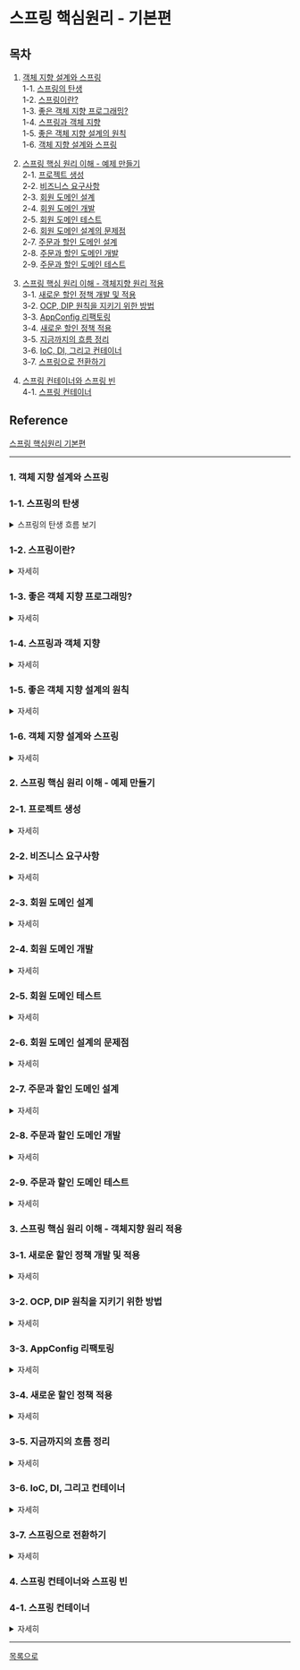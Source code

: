 # 스프링 핵심원리 - 기본편

## 목차  
1. [객체 지향 설계와 스프링](#1-객체-지향-설계와-스프링)  
1-1. [스프링의 탄생](#1-1-스프링의-탄생)  
1-2. [스프링이란?](#1-2-스프링이란)  
1-3. [좋은 객체 지향 프로그래밍?](#1-3-좋은-객체-지향-프로그래밍)  
1-4. [스프링과 객체 지향](#1-4-스프링과-객체-지향)  
1-5. [좋은 객체 지향 설계의 원칙](#1-5-좋은-객체-지향-설계의-원칙)  
1-6. [객체 지향 설계와 스프링](#1-6-객체-지향-설계와-스프링)  

2. [스프링 핵심 원리 이해 - 예제 만들기](#2-스프링-핵심-원리-이해---예제-만들기)    
2-1. [프로젝트 생성](#2-1-프로젝트-생성)   
2-2. [비즈니스 요구사항](#2-2-비즈니스-요구사항)  
2-3. [회원 도메인 설계](#2-3-회원-도메인-설계)  
2-4. [회원 도메인 개발](#2-4-회원-도메인-개발)  
2-5. [회원 도메인 테스트](#2-5-회원-도메인-테스트)  
2-6. [회원 도메인 설계의 문제점](#2-6-회원-도메인-설계의-문제점)  
2-7. [주문과 할인 도메인 설계](#2-7-주문과-할인-도메인-설계)  
2-8. [주문과 할인 도메인 개발](#2-8-주문과-할인-도메인-개발)  
2-9. [주문과 할인 도메인 테스트](#2-9-주문과-할인-도메인-테스트)   

3. [스프링 핵심 원리 이해 - 객체지향 원리 적용](#3-스프링-핵심-원리-이해---객체지향-원리-적용)  
3-1. [새로운 할인 정책 개발 및 적용](#3-1-새로운-할인-정책-개발-및-적용)  
3-2. [OCP, DIP 원칙을 지키기 위한 방법](#3-2-ocp-dip-원칙을-지키기-위한-방법)  
3-3. [AppConfig 리팩토링](#3-3-appconfig-리팩토링)  
3-4. [새로운 할인 정책 적용](#3-4-새로운-할인-정책-적용)  
3-5. [지금까지의 흐름 정리](#3-5-지금까지의-흐름-정리)  
3-6. [IoC, DI, 그리고 컨테이너](#3-6-ioc-di-그리고-컨테이너)  
3-7. [스프링으로 전환하기](#3-7-스프링으로-전환하기)  

4. [스프링 컨테이너와 스프링 빈](#4-스프링-컨테이너와-스프링-빈)  
4-1. [스프링 컨테이너](#4-1-스프링-컨테이너)  

## Reference  
[스프링 핵심원리 기본편](https://www.inflearn.com/course/%EC%8A%A4%ED%94%84%EB%A7%81-%ED%95%B5%EC%8B%AC-%EC%9B%90%EB%A6%AC-%EA%B8%B0%EB%B3%B8%ED%8E%B8)  

***

### 1. 객체 지향 설계와 스프링  
### 1-1. 스프링의 탄생 
<details>
  <summary>스프링의 탄생 흐름 보기</summary>

- 예전 자바 진영의 기술 : `EJB(Enterprise Java Beans)`
  - 포함된 기술은 많았지만 어렵고, 복잡하고 느리다는 한계가 존재 
  
- EBJ에서 벗어나보려는 시도 발생
  - 순수한 자바로 복귀하자는 POJO 운동
  - `스프링 개발`  

- 스프링이 개발 됨으로써 EJB 컨테이너가 대체 됨  
  - 개발자  
    - 로드 존슨(EJB 문제점 지적과 EBJ 없이 개발하는 방법을 스프링에 녹임)  
    - 유겐 휠러(핵심 코드 대부분 개발)    
  - 전통적인 J2EE(EJB)라는 겨울을 넘어 새로운 시작이라는 의미로 스프링이라는 이름으로 탄생  
  - 또한, 하이버네이트가 EJB Entity 빈 기술 대체, 이후 자바 표준 JPA도 개발  
  

</details>  

### 1-2. 스프링이란?  
<details>
  <summary>자세히</summary>

- `여러 기술들의 모음`  
  
  ```
  [필수]
  스프링 프레임 워크, 스프링 부트
  
  [선택]
  스프링 데이터, 스프링 세션, 스프링 시큐리티, 스프링 Rest Docs, 스프링 배치, 스프링 클라우드, ...
  ```
  
#### 스프링 프레임워크[핵심 기술이 중요]

  ```
  - 핵심 기술 : 스프링 DI 컨테이너, AOP, 이벤트, 기타
  
  - 웹 기술 : 스프링 MVC, 스프링 WebFlux
  
  - 데이터 접근 기술 : 트랜잭션, JDBC, ORM 지원, XML 지원
  
  - 기술 통합 : 캐시, 이메일, 원격접근, 스케줄링
  
  - 테스트 : 스프링 기반 테스트 지원
  
  - 언어 : 코틀린, 그루비
  
  - 최근 스프링 부트를 통해 스프링 프레임워크의 기술들을 편리하게 사용
  ```

#### 스프링 부트
  ```
  - 스프링을 편리하게 사용할 수 있도록 지원, 최근에는 기본으로 사용
  
  - 단독으로 실행 할 수 있는 스프링 애플리케이션을 쉽게 생성
  
  - Tomcat 같은 웹 서버를 내장해서 별도의 웹서버를 설치하지 않아도 됨
  
  - 손쉬운 빌드 구성을 위한 starter 종속성 제공
    * 즉, starter 를 사용하면 starter에 포함된 여러 라이브러리를 가져다 쓸 수 있음 
  
  - 스프링과 3rd party(외부) 라이브러리 자동 구성
    * 스프링과 호환이 되는 라이브러리 버전을 지정하여 자동 구성
  
  - 메트릭, 상태 확인, 외부 구성 같은 프로덕션 준비 기능 제공
    * 운영환경에서 모니터링 같은 기능을 제공
  
  - 관례에 의한 간결한 설정
    * 왠만한 기능은 default로 되어있고, 필요시 커스텀하면 됨

  - "중간에서 편리하게 사용할 수 있도록 도와주는 것" (스프링 부트는 스프링 프레임워크와 별도로 사용하는 것은 아님!)
  ```

#### `스프링을 왜 만들었을까?`

  - `핵심 컨셉` : 단순하지만 매우 중요함
  
  - 어떤 컨셉을 가지고 만들었기에 스프링에 열광하는가
  
  - `스프링의 핵심 개념, 컨셉?`  
    - 스프링 : '자바 언어 기반'의 프레임 워크
    
    - 자바 언어의 큰 특징 : `객체 지향 언어`
    
    - 스프링은 `객체 지향언어가 가진 강력한 특징을 살려내는 프레임워크`
    
    - 즉, `좋은 객체 지향 애플리케이션을 개발할 수 있게 도와주는 프레임워크`  

</details> 

### 1-3. 좋은 객체 지향 프로그래밍?
<details>
  <summary>자세히</summary>  

#### 객체 지향 프로그래밍

  - 컴퓨터 프로그램을 명령어의 목록으로 보는 시각에서 벗어나 여러개의 독립된 단위로 파악하는 것  
    즉, `객체들의 모임으로 파악`하고자 하는 것  
  
  - 각각의 객체는 메시지를 주고 받는 `협력`을 통해 데이터를 처리한다. 
  
  - 프로그램을 `유연하고 변경이 용이`하게 만들어 대규모 소프트웨어 개발에 많이 사용됨  
    
  - 핵심 키워드 
    - `객체들의 모임`
    - `협력`  
      
    > 객체간 요청과 응답을 통해 데이터 처리 가능  
    
    - `다형성`  
      
      > 유연하고 변경이 용이함  

#### 객체 지향의 특징  

  - `추상화`, `캡슐화`, `상속`, `다형성`  

#### 객체 지향의 개념 중 다형성이 중요한 이유  

  - 다형성의 실세계 비유
    - 실세계와 객체 지향을 1:1로 매칭 할 수는 없지만 이해하기는 좋음
    
    - `역할(인터페이스)`과 `구현(인터페이스를 구현한 객체)`으로 세상을 구분
    
    - 예시  
      > 운전자 - 자동차  
      > 운전자는 자동차 모델(자동차 구현)이 바뀌어도 운전이 가능함  
      > 왜? 자동차의 역할을 충실히 수행하기 때문에  
      
      > 역할과 구현을 분리한 이유?  
      > 운전자(클라이언트)를 위해  
    
      > 클라이언트는 자동차 내부 구조를 몰라도 자동차 운전이 가능함  
      > 즉, 클라이언트에 영향을 주지 않고 새로운 기능을 제공할 수 있다.   
      > 이것이 가능한 이유는 역할과 구현이 분리되어 있기 때문이다. 
    
      > 공연무대(로미오와 줄리엣)  
      > 로미오 역할 - 배우(대체 가능)  
      > 줄리엣 역할 - 배우(대체 가능)  

#### 역할과 구현을 분리  

  - `역할`과 `구현`으로 구분하면 세상이 `단순`해지고, `유연`해지며 `변경`도 편리해짐
    
  - 장점
    - 클라이언트는 대상의 역할(인터페이스)만 알면 된다.
      
    - 클라이언트는 구현 대상의 내부구조를 몰라도 된다.
      
    - 클라이언트는 구현 대상의 내부 구조가 변경되어도 영향을 받지 않는다.
      
    - 클라이언트는 구현 대상 자체를 변경해도 영향을 받지 않는다.
  
  - 자바에서의 역할과 구현 분리    
    - 자바 언어의 다형성을 활용
      > 역할 = 인터페이스  
    
      > 구현 = 인터페이스를 구현한 클래스, 구현 객체
      
    - 객체 설계시 `역할과 구현을 명확히 분리`
      
    - 객체 설계시 역할(인터페이스)을 먼저 부여하고, 그 역할을 수행하는 구현 객체 만들기
    
#### 객체의 협력 관계부터 생각하기    
  ![image](https://user-images.githubusercontent.com/65080004/167812955-9f6e2430-4bbb-4b97-b4b0-b396219f5f12.png)  

  - 혼자 있는 객체는 없다.
    
  - 클라이언트 : 요청  
    서버 : 응답(요청에 반응한 행위)
    
  - 수 많은 객체 클라이언트와 객체 서버는 서로 협력 관계를 가진다.

  - 서버가 클라이언트가 되어 요청할 수도 있다.  

#### 자바 언어의 다형성  
 ![image](https://user-images.githubusercontent.com/65080004/167814088-b242ca44-4e29-4a4d-87fd-61335fc4c029.png)  

 - 오버라이딩 
   - 다형성으로 인터페이스를 구현한 객체를 실행 시점에 유연하게 변경할 수 있음  
   - 클래스 상속관계에서도 다형성, 오버라이딩 적용 가능  
     ![image](https://user-images.githubusercontent.com/65080004/167814390-5ee9f237-9ba6-42ea-ba77-4d250b8b80d2.png)  
     - 위 그림의 코드  
       ```java
       public class MemberService {
         private final MemberRepository memberRepository; 
         
         public MemberService(MemberRepository memberRepository) {
           this.memberRepository = memberRepository;
         }
         
         ...
       }
    
       // MemberService(new MemoryMemberRopository());
       MemberService(new JdbcMemberRopository());
       ```
       - 클라이언트는 MemberRepository에 의존한다면  
         [의존한다는 것은 내(MemberService)가 쟤(MemberRepository)를 알고 있다는 뜻]  
         MemoryMemberRepository와 JdbcMemberRepository를 모두 받아들일 수 있다.

#### 다형성의 본질
  - 인터페이스를 구현한 객체 인스턴스를 `실행 시점`에 `유연`하게 `변경` 가능
    
  - 다형성의 본질을 이해하려면 `협력`이라는 객체 사이의 관계에서 시작해야함
    
  - `클라이언트를 변경하지 않고, 서버의 구현 기능을 유연하게 변경 가능`
    
#### 정리  

  - 실세계의 역할과 구현이라는 편리한 컨셉을 `다형성`을 통해 객체 세상으로 가져올수 있음
    
  - 유연하고, 변경이 용이
    
  - 확장 가능한 설계가 됨
    
  - 클라이언트에 영향을 주지 않는 변경 가능
    
  - `인터페이스(역할)를 안정적으로 잘 설계하는 것이 중요`  
    
#### 한계  

  - 역할 자체가 변하면, 클라이언트, 서버 모두 큰 변경 발생
    
  - 자동차를 비행기로 변경해야한다면?
    
  - 대본 자체가 변경된다면?
    
  - 즉, `인터페이스를 안정적으로 잘 설계하는 것이 중요`

</details>  
     
### 1-4. 스프링과 객체 지향  
<details>  
  <summary>자세히</summary>

- `다형성`이 가장 중요
  
- 스프링은 `다형성을 극대화해서 이용할 수 있게 도와준다.`
  
- 제어의 역전(IOC), 의존관계주입(DI)은 다형성을 활용해서 역할과 구현을 편리하게 다룰 수 있도록 지원
  
- 스프링을 사용하면 레고 블럭 조립하듯 구현을 편리하게 변경 할 수 있다. 
  

</details>  

### 1-5. 좋은 객체 지향 설계의 원칙  
<details>
  <summary>자세히</summary>  

#### SOLID란?

  - 로버트 마틴(클린코드 저)이 좋은 객체 지향 설계의 5가지 원칙의 앞 글자를 따서 만든 용어  
    `SRP`, `OCP`, `LSP`, `ISP`, `DIP`  
  
  - SOLID 원칙이 필요한 이유?  
    `시스템에 새로운 기능이 확장되거나 변경사항이 있는 경우 기존 기능들이 영향을 적게 받는 것`이 좋은 설계이기 때문  

#### `SRP 단일 책임 원칙` - Single Responsibility Principle   

  - 소프트웨어를 설계 시 객체(클래스)는 `하나의 책임`만 가져야 한다
  
  - 하나의 책임?
     - 모호함.. 크거나 작을 수 있고, 문맥과 상황에 따라 달라질 수 있음  
     
     - 책임 like 기능 (이런 의미 정도로 해석하면 됨)
     
     - `중요한 기준은 변경`  
       변경시 파급효과가 적을 경우 하나의 책임을 가지고 있다고 볼 수 있음
     
     - 하나의 책임을 가진 프로그램은 '객체 간의 응집도는 높고 결합도가 낮은 프로그램'이라는 뜻으로 해석 가능  
  
  - 예시
    ```java
    class Calculator {
      public void add(int a, int b){...}   // 더하기
      public void sub(int a, int b){...}   // 빼기
      public void mul(int a, int b){...}   // 곱하기
      public void div(int a, int b){...}   // 나누기
    }
    
    // 위의 Calculator 클래스는 사칙연산에 대한 기능만 가지고 있음
    // 이는 하나의 책임을 갖는다고 할 수 있음
    ```

#### `OCP 개방-폐쇄 원칙` - Open-Closed Principle

  - 소프트웨어가 기존의 코드를 변경하지 않고(Closed) 기능을 수정하거나 추가(Open)할 수 있다.  
    즉, `확장에는 열려있지만 변경에는 닫혀있어야 함`   
  
  - `설계시 변경되는 것이 무엇인지에 초점`을 맞춰야함  
    자주 변경되는 내용은 수정하기 쉽게 설계, 변경되지 않아야 하는 내용은 수정되는 내용에 영향을 받지않게 해야함  
    
  - 어떻게 `변경하지 않고 기능을 확장`하는가? (= 어떻게 다형성을 사용하는가?)    
    인터페이스를 구현한 새로운 클래스를 생성하여 기능 구현  
  
  - 예시
    ```java
    // Car 인터페이스(역할)
    public interface Car {
      public boolean isHybrid();
    }

    // Bus 구현 클래스
    public class Bus implements Car {
      @Override
      public boolean isHybrid() {
        return false;
      }
    }

    // Taxi 구현 클래스
    public class Taxi implements Car {
      @Override
      public boolean isHybrid() {
        return true;
      }
    }
    
    // Bus, Taxi가 하이브리드 차량인지 확인 하고 싶은 경우 
    // 기존 코드(Car interface)를 변경하지 않고 추가(구현 클래스를 추가)하여 확인 가능 
    Car bus = new Bus();
    Car taxi = new Taxi();
    
    bus.isHybrid(); // 결과 : false
    taxi.isHybrid(); // 결과 : true
    ```
  
  - 문제점 
    ```java
    public class MemberService {
      //private MemberRepository memberRepository = new MemoryMemberRepository();
       private MemberRepository memberRepository = new JdbcMemberRepository();
    }
    ```
    - 위와 같은 코드의 경우 MemberRepository 인터페이스를 상속 받아 구현한 새로운 클래스를 만들어 적용
      그러나, 새로운 객체를 변경하기 위해 MemberService의 코드를 변경해야하는 상황이 발생  
      분명 다형성을 활용하여 기능을 확장했지만 부득이하게 변경이 발생 됨
      이러한 상황을 해결하기 위해서 스프링이 DI 기술을 통해 해결해 줄 수 있음  

#### `LSP 리스코프 치환 원칙` - Liskov Substitution Principle

  - 객체는 프로그램의 정확성을 깨지 않으면서 `하위 타입의 인스턴스로 바꿀 수 있어야 한다.`  
    => 클래스를 상속하는 자식 클래스들은 부모 클래스의 규약을 지켜야 한다.

  - 부모 클래스의 인스턴스 대신 자식 클래스의 인스턴스를 사용해도 문제가 없어야함을 의미  
    부모 클래스를 구현한 자식 클래스를 믿고 사용하기 위함
  
  - 상속 관계에서는 일반화 관계(is - a)가 성립해야함 (단어 교체를 통해 확인 가능)
    ```
    도형 클래스, 사각형 클래스(도형 클래스를 상속 받음)
    
    도형 클래스 {
      도형은 둘레를 가지고 있다.
      도형은 넓이를 기지고 있다.
      도형은 각을 가지고 있다.
    }
    
    사각형 클래스 extends 도형 클래스 {
      사각형은 둘레를 가지고 있다.
      사각형은 넓이를 기지고 있다.
      사각형은 각을 가지고 있다.
    }
    // 위 클래스는 일반화 관계가 성립하기에 LSP 만족한 설계라고 볼 수 있음
    
    원 클래스 extends 도형 클래스 {
      원은 둘레를 가지고 있다.
      원은 넓이를 기지고 있다.
      원은 각을 가지고 있다.
    }
    // 위 클래스에서 원은 각을 가지고 있다는 성립할 수 없으므로 LSP 만족할 수 있도록 수정이 필요함
    ```
  - 예시
    ```java
    
    // 부모 클래스
    public class Car {
      public void accel(int speed) {
        speed += 10;
      }
    }
    
    // 자식 클래스
    public class Santafe extends Car{
      @Override
      public void accel(int speed) {
        speed -= 20;
      }
    }
    
    // 위의 자식 클래스(Santafe)의 경우 컴파일시 문제가 생기지는 않으나,
    // 부모 클래스(Car)가 규정하고 있는 accel의 기능을 무시하는 경우이므로 
    // 이때 LSP에 위배되었다고 정의
    ```

#### `ISP 인터페이스 분리 원칙` - Interface Segregation Principle

  - 특정 클라이언트를 위한 `인터페이스 여러 개`가 범용 인터페이스 하나보다 낫다.
  
  - 자신(구현 클래스)이 사용하지 않는 기능에는 영향을 받지 말아야한다.
  
  - 예시
    ```java
    interface People {
      public void cook();     //요리하기
      public void cleaning(); //청소하기

      public void work();     //작업하기
      public void submit();   //제출하기
    }
    
    // 일반적인 인터페이스(People | 위 코드)를 구체적인 여러 인터페이스(HouseKeeper, Worker | 아래 코드)로 나눠 설계해야함
    
    //가사도우미 인터페이스
    interface Housekeeper {
      public void cook();
      public void cleaning();
    }

    //직장인 인터페이스
    interface Worker {
      public void work();
      public void submit();
    }
    ```

#### `DIP 의존 관계 역전 원칙` - Dependency inversion Principle

  - 구체적인 것이 아니라 `추상적인 것에 의존해야한다.`  
    즉, 구현체보다는 인터페이스나 추상 클래스에 의존하는 것이 좋음
  
  - 구현이 아닌 `역할(Role)에 의존하게 해야함`
  
  - 의존 관계를 맺을 때 변화하기 쉬운 것(구체화 된 클래스) 보단 변화하기 어려운 것(추상클래스나 인터페이스)에 의존해야함
    위와 같이 설계시 기존 기능의 변경이나 새로운 요구사항을 통한 기능 확장이 되었을 때 유연한 변경이 가능  


#### 정리 

  - 객체 지향의 핵심은 `다형성`
  - 하지만 다형성만으로는 쉽게 부품을 바꾸듯 개발할 수 없음  
    - 왜?  
      구현 객체를 변경할 때 클라이언트 코드도 함께 변경되기 때문에  
  - 다형성 만으로는 OCP, DIP를 지킬 수 없다.  

#### Reference  
  - [zayson SOLID 원칙](https://velog.io/@zayson/Spring-%ED%95%B5%EC%8B%AC-%EC%9B%90%EB%A6%AC-%EA%B8%B0%EB%B3%B8%ED%8E%B8-3-SOLID-%EC%9B%90%EC%B9%99)  
  - [Programming Note SOLID 원칙](https://dev-momo.tistory.com/entry/SOLID-%EC%9B%90%EC%B9%99)  
  - [keep going SOLID 원칙](https://velog.io/@hanblueblue/Java-SOLID-SRP-OCP-LSP-ISP-DIP)  
  - [dodeon 좋은 객체 지향 설계의 원칙](https://dodeon.gitbook.io/study/kimyounghan-spring-core-principle/01-oop-spring/oop-principle)  

</details>  

### 1-6. 객체 지향 설계와 스프링  
<details> 
  <summary>자세히</summary>  

#### 스프링과 객체 지향  
  - 스프링은 DI와 DI 컨테이너를 통해 다형성, OCP, DIP를 가능하도록 지원  
    - DI(Dependency Injection): 의존관계, 의존성 주입  
      각 클래스간의 의존관계를 빈(Bean)설정 정보를 바탕으로 컨테이너가 자동으로 연결해주는 것  
      
    - DI 컨테이너 [= 빈 팩토리(BeanFactory)]  
      [DI 컨테이너 추가 정보](https://dog-developers.tistory.com/12)  
    
    - 클라이언트 코드의 변경 없이 기능 확장이 가능해짐  

#### 내용 정리 
 - 모든 설계에 `역할`과 `구현`을 분리  

 - 애플리케이션 설계시 공연을 설계하듯 배역(역할)만 만들어두고,  
   배우(구현)는 언제든 `유연하게 변경`할 수 있도록 만드는 것이 좋은 객체 지향 설계  

 - 이상적으로는 모든 설계에 인터페이스를 부여하는게 좋음  
   - 하지만, 추상화하는 비용이 발생  
   - 따라서 기능 확장의 가능성이 없다면 구체 클래스를 직접 사용하거나  
   - 향후 필요시 리팩토링을 통해 인터페이스를 도입하는 것도 방법이 될 수 있다.  

#### Reference  
  - [개키우는 개발자 IoC 컨테이너와 DI](https://dog-developers.tistory.com/12)  
  - [lychee 객체 지향 설계와 스프링](https://velog.io/@lychee/%EC%8A%A4%ED%94%84%EB%A7%81-%ED%95%B5%EC%8B%AC-%EC%9B%90%EB%A6%AC-01.-%EA%B0%9D%EC%B2%B4-%EC%A7%80%ED%96%A5-%EC%84%A4%EA%B3%84%EC%99%80-%EC%8A%A4%ED%94%84%EB%A7%81#srp-%EB%8B%A8%EC%9D%BC-%EC%B1%85%EC%9E%84-%EC%9B%90%EC%B9%99-single-reponsibility-principle)  
    
## Reference
  - [인프런 스프링 입문 - 김영한](https://www.inflearn.com/course/%EC%8A%A4%ED%94%84%EB%A7%81-%EC%9E%85%EB%AC%B8-%EC%8A%A4%ED%94%84%EB%A7%81%EB%B6%80%ED%8A%B8#curriculum) 
  - [김영한 유튜브 좋은 객체 지향 프로그래밍이란](https://www.youtube.com/watch?v=lsPN-N2ze40) 
  - [JAVA 객체 지향 디자인 패턴 (정인상/채홍석 지음, 한빛미디어, 2014)]  

</details> 

### 2. 스프링 핵심 원리 이해 - 예제 만들기  
### 2-1. 프로젝트 생성  
<details>
  <summary>자세히</summary>  

#### 스프링 부트 프로젝트 생성    
  1. [스프링 부트 스타터 사이트](https://start.spring.io/) 에서 생성 
  
  2. 프로젝트 설정  

    - Project : Gradle Project 선택   
    - Language : Java   
    - Spring Boot : 2.3.x 버전 선택   
      없을 경우 제일 낮은 버전을 선택(생성 후 변경 가능)  
    - Project Metadata  
      - Group : hello 작성
      - Artifact : core 작성
      - Packaging : Jar 선택  
      - Java : 11
      - Dependencies : 선택하지 않음
      - GENERATE를 눌러 zip 파일 생성  

  3. 원하는 폴더에 생성한 zip 파일 압축 해제  
  
  4. IntelliJ open을 통해 폴더 경로까지 이동  
  
  5. build.gradle을 open  
     초기 실행시 파일 설정으로인해 로딩시간이 김  
  
  6. build.gradle 아래와 같은 코드로 수정 (수정부분만 올림) 
     ```gradle
     plugins {
      id 'org.springframework.boot' version '2.3.3.RELEASE'
      id 'io.spring.dependency-management' version '1.0.9.RELEASE'
      id 'java'
     }
     
     ```

    ...
     
     dependencies {
          implementation 'org.springframework.boot:spring-boot-starter'
          testImplementation('org.springframework.boot:spring-boot-starter-test') {
              exclude group: 'org.junit.vintage', module: 'junit-vintage-engine'
          }
     }
      
     ...
     ```

  7. Load Gradle change 버튼 클릭하여 Gradle 로딩  
     Problems에 오류가 있을 경우 Reload All Gradle Project를 통해 다시 한번 리로드  
     참고, Gradle 탭은 우측 상단에 위치  
  
  8. 설정 완료 

#### 실행속도 빠르게 설정하기  
  - 최근 IntelliJ 버전은 Gradle을 통해서 실행 하는 것이 기본 설정  
    실행속도가 느림  
  
  - 다음과 같이 변경하여 실행속도 향상  
    1. File 탭에서 Settings 클릭 (Mac의 Preferences와 같음)   
    
    2. gradle 검색 시 (Build, Execution, Deployment / Build Tools / Gradle)이 검색됨  
       (Mac : Preferences → Build, Execution, Deployment → Build Tools → Gradle)  
    
    3. Gradle projects의 설정을 아래와 같이 변경  
       - Build and run using  
         : Gradle → `IntelliJ IDEA`  
       - Run tests using  
         : Gradle → `IntelliJ IDEA`  
    
    4. 설정 저장  

</details>  

### 2-2. 비즈니스 요구사항  
<details>
  <summary>자세히</summary>  

#### 회원  
  - 회원 가입, 조회 가능  
  - 회원 등급 존재(일반, VIP)  
  - 회원 데이터는 자체 DB를 구축할 수 있고, 외부 시스템과 연동할 수 있음 (미확정)  

#### 주문과 할인 정책
  - 회원은 상품 주문 가능
  - 회원 등급에 따라 할인 정책을 적용할 수 있음
  - 할인 정책은 모든 VIP는 1000원을 할인해주는 고정 금액 할인을 적용해달라.  
      (추후 변경 될 수 있음)  
  - 할인 정책은 변경 가능성이 높음  
      회사의 기본 할인 정책을 아직 정하지 못했고, 오픈 직전까지 고민을 미루고 싶다.  
      최악의 경우 할인을 적용하지 않을 수도 있다. (미확정)  

#### 정리
  - 요구사항에서 회원 데이터, 할인 정책 부분은 현재 결정하기 어려운 부분  
  - 그렇다고 결정되기까지 무기한 기다릴 수는 없음  
  - 객체 지향 설계 방법을 통해 인터페이스를 생성하여  
      구현체를 언제든 갈아끼울 수 있도록 설계하면 개발이 가능

</details>   

### 2-3. 회원 도메인 설계  
<details>
  <summary>자세히</summary>  

#### 회원 도메인 요구사항
  - 회원 가입, 조회 가능  
  - 회원 등급 존재(일반, VIP)  
  - 회원 데이터는 자체 DB를 구축할 수 있고, 외부 시스템과 연동할 수 있음 (미확정)   

#### 회원 도메인 협력 관계  
  ![image](https://user-images.githubusercontent.com/65080004/168537018-75379a60-81ff-4c50-bf47-9db27b53626b.png)  
  - 회원 DB를 자체 구축 할 수도 있고, 외부 시스템과 연동할 수 있으므로, 데이터 접근 계층을 따로 만들어둠  
  - 회원 저장소 인터페이스(역할)를 두고, 구현은 메모리, DB, 외부 저장소로 분리  

#### 회원 클래스 다이어 그램  
  ![image](https://user-images.githubusercontent.com/65080004/168537413-356f97d1-0be3-4522-bf3b-2235698877e0.png)  
  - MemberService(회원 서비스 역할)는 인터페이스로 생성,  
      역할의 구현체인 MemberServiceImpl을 따로 생성  
      
  - MemberRepository(회원 저장소 역할)는 인터페이스로 생성,  
      역할의 구현체인 Memory와 DB를 따로 생성   

#### 회원 객체 다이어그램  
  ![image](https://user-images.githubusercontent.com/65080004/168537942-5234364f-6106-4112-9687-83b8c05dece6.png)  
  - 실제 서버에서의 인스턴스 간 참조 관계  
  - 회원 서비스 주소 값 :  MemberServiceImpl  
  - 회원 저장소 주소 값 : MemoryMemberRepository  

</details> 

### 2-4. 회원 도메인 개발  
<details>
  <summary>자세히</summary>  

#### 회원 엔티티  
  - 회원 등급  
     ```java
     package hello.core.member;

     public enum Grade {
       BASIC,
       VIP
     }
     ```

  - 회원 엔티티  
     ```java
     package hello.core.member;

     public class Member {

       private Long id;
       private String name;
       private Grade grade;

       ...
       // 생성자 및 Getter, Setter 추가
     }   
     ```
     - Entity : 실체, 객체라는 의미를 가지며, 실무에선 엔티티라고 부름  

#### 회원 서비스  
  - 회원 서비스 인터페이스  
    - 회원 가입, 조회 두가지 기능  
      1. void join(Member member)  
      2. Member findMember(Long memberId)  

    - 이상적으로는 모든 설계에 인터페이스를 부여하면 좋음  
       - 하지만 모든 설계에 인터페이스를 도입하면 추상화라는 비용이 발생  
       - 따라서 기능을 확장할 가능성이 없다면, 구체 클래스를 직접 사용하거나  
       - 향후 필요시 리팩토링을 통해 인터페이스를 도입하면 됨  
    - 현재 코드에선 `역할과 구현을 분리하는 것에 초점`을 맞추어  
     MemberService도 역할(Interface)과 구현(Impl)로 분리했다.  

  - 회원 서비스 구현체  
     ```java
     package hello.core.member;

     public class MemberServiceImpl implements  MemberService{

       private final MemberRepository memberRepository 
                              = new MemoryMemberRepository();
       회원 서비스 인터페이스 Override 메서드 작성
     }
     ```
     - 인터페이스의 구현객체가 한개일 경우  
      구현 클래스이름을 `인터페이스명Impl`이라고 짓는다.   

#### 회원 저장소
  - 회원 저장소 인터페이스  
    - 저장, 아이디 검색 메서드  
      1. void save(Member member);  
      2. Member findById(Long memberId);  
    
    - 데이터 베이스가 미정이지만, 개발을 진행해야함으로 단순하게 구현  
   
  - 회원 저장소 구현체  
     ```java
     package hello.core.member;

     import java.util.HashMap;
     import java.util.Map;

     public class MemoryMemberRepository implements  MemberRepository{

       private  static Map<Long, Member> store = new HashMap<>();

       // 회원 저장소 인터페이스 Override 메서드 작성
     }
     ```
     - HashMap은 동시성 이슈가 발생할 수 있어, 실무에서는 ConcurrentHashMap을 사용함  
     

</details>

### 2-5. 회원 도메인 테스트  
<details>
  <summary>자세히</summary>  

#### 회원 도메인 테스트  
  - 회원 가입 테스트  
    - org.assertj.core.api.Assertions 클래스  
      - Assertions.assertThat(객체1).isEqaulsTo(객체2)  
      - assertThat()으로 비교할 대상(객체1)을 설정하고  
       iisEqualTo()로 사용자가 생각하는 값(객체2)을 비교하여 맞는지 검사하는 테스트  

</details>

### 2-6. 회원 도메인 설계의 문제점     
<details>
  <summary>자세히</summary>  

#### 문제점  
  ```java
  public class MemberServiceImpl implements MemberService {

    private final MemberRepository memberRepository = new MemoryMemberRepository();
		...
  }
  ```
  - 위의 MemberServiceImpl 코드를 보면  
     - MemberRepository와 MemoryMemberRepository를 모두 의존  
     - 즉, 의존관계가 인터페이스(추상화) 뿐만 아니라 구현(구체화)까지 모두 의존  
     - 변경이 발생되었을때 문제가 되며, DIP를 위반  

</details>

### 2-7. 주문과 할인 도메인 설계     
<details>
  <summary>자세히</summary>  

#### 주문과 할인 정책 요구사항
  - 회원은 상품 주문 가능

  - 회원 등급에 따라 할인 정책을 적용할 수 있음

  - 할인 정책은 모든 VIP는 1000원을 할인해주는 고정 금액 할인을 적용해달라  
      (추후 변경 될 수 있음)  
      
  - 할인 정책은 변경 가능성이 높음  
      회사의 기본 할인 정책을 아직 정하지 못했고, 오픈 직전까지 고민을 미루고 싶다.  
      최악의 경우 할인을 적용하지 않을 수도 있다. (미확정)  

#### 주문 도메인 협력, 역할, 책임  
  ![image](https://user-images.githubusercontent.com/65080004/168757778-fc4c1806-23c5-4388-b246-7d74a5576a34.png)  
  1. 주문 생성 : 클라이언트는 주문 서비스에 주문 생성을 요청  
  2. 회원 조회 : 할인을 적용하기 위해 회원 등급이 필요  
	  → 주문 서비스는 회원 저장소에서 회원을 조회한다.  
  3. 할인 적용 : 주문 서비스는 회원 등급에 따른 할인 여부를 할인 정책에 위임  
  4. 주문 결과 반환 : 주문 서비스는 할인 결과를 포함한 주문 결과를 반환

#### 주문 도메인 전체 
  ![image](https://user-images.githubusercontent.com/65080004/168758947-0eb0193e-f479-489f-afaa-5696ea9db4db.png)  
  - 역할과 구현을 분리하여 자유롭게 구현 객체를 조립할 수 있도록 설계  
      → 저장소와 할인 정책 유연하게 변경 가능  

#### 주문 도메인 클래스 다이어그램  
  ![image](https://user-images.githubusercontent.com/65080004/168759340-95051c87-f2f6-4f1a-a5c6-4aed91c2f71f.png)  

#### 주문 도메인 객체 다이어그램  
  ![image](https://user-images.githubusercontent.com/65080004/168759719-f32ee338-ee76-4b43-8a61-61009e7b0ccf.png)  
  - 회원을 메모리에서 조회하고, 정액 할인 정책을 적용해도 주문 서비스를 변경하지 않아도 됨  
      역할들의 협력관계를 그대로 재사용 할 수 있음  

  ![image](https://user-images.githubusercontent.com/65080004/168760088-a604dfb4-94e2-409d-85ec-73292a9f92be.png)  
  - 회원을 실제 DB에서 조회하고, 정률 할인 정책을 지원해도 주문 서비스를 변경하지 않아도 됨  
      협력 관계를 그대로 재사용 할 수 있음  

  - 역할과 구현이 분리되어있기 때문에 회원 저장소, 할인 정책의 구현체가 변경되어도 MemberService의 변경이 없음  

</details>

### 2-8. 주문과 할인 도메인 개발     
<details>
  <summary>자세히</summary>  

#### 할인 정책  
  - 할인 정책 인터페이스  
    - 할인 금액 리턴 메서드 작성  
      - int discount(Member member, int price);
    
  - 정액 할인 정책 구현체  
    ```java
    package hello.core.discount;

    import hello.core.member.Grade;
    import hello.core.member.Member;

    public class FixDiscountPolicy implements DiscountPolicy {

      private int discountFixAmount = 1000;  // 1000원 할인

      // 할인 정책 인터페이스 메서드 Override
    }
    ```
    - 할인에 관련된 기능을 가지고 있음  
    - Grade가 VIP인 경우 1000원 할인 적용

#### 주문 엔티티  
  - 주문 엔티티
    ```java
    package hello.core.Order;

    public class Order {

      private Long memberId;
      private String iteamName;
      private int itemPrice;
      private int discountPrice;

      // 생성자, Getter, Setter, ToString 메서드 생성
    }
    ```

#### 주문 서비스  
  - 주문 서비스 인터페이스  
    - 주문 생성 메서드 작성  
      - Order createOrder(Long memberId, String itemName, int itemPrice)
  
  - 주문 서비스 구현체  
    ```java
    package hello.core.Order;

    public class OrderServiceImpl implements OrderService {

      private final MemberRepository memberRepository 
                                     = new MemoryMemberRepository();
      private final DiscountPolicy discountPolicy 
                                    = new FixDiscountPolicy();

      // 주문 서비스 인터페이스 메서드 Override
      
    }
    ```
    - MemoryMemberRepository와 FixDiscountPolicy를 구현체로 생성
    - 주문 생성 요청이 오면,  
      1. 회원 정보 조회  
      2. 할인 정책 적용
      3. 주문 객체 생성하여 반환  

#### 주문 서비스 구현체의 문제점  
  - DIP 원칙 위반 
    ```java
    public class OrderServiceImpl implements OrderService {

      private final MemberRepository memberRepository 
                                     = new MemoryMemberRepository();
      private final DiscountPolicy discountPolicy 
                                    = new FixDiscountPolicy();
      ...
    }
    ```
    - 구현체인 MemoryMemberRepository, FixDiscountPolicy에 의존하기 때문에 `DIP 위반`  
	

</details>

### 2-9. 주문과 할인 도메인 테스트     
<details>
  <summary>자세히</summary>  

#### 주문과 할인 정책 테스트
  - 주문 서비스 테스트  
    - 주문 생성 메서드 테스트 코드 작성  
    - 단위 테스트가 중요함!  
      `단위 테스트` : 스프링 및 컨테이너의 도움 없이 순수하게 자바 코드를 테스트  
</details>  

### 3. 스프링 핵심 원리 이해 - 객체지향 원리 적용  
### 3-1. 새로운 할인 정책 개발 및 적용  
<details>
  <summary>자세히</summary>  

#### 할인 정책 확장  
  - 기존 사용하던 고정 금액 할인이 아닌 주문금액당 할인하는 정률(%) 할인 정책으로 변경하고 싶다. 
    
    - 객체 지향 설계 원칙을 준수한다면 유연하게 설계를 변경 가능  
    
  - 정률 할인 정책 클래스 추가  
    - 기대한 의존 관계  
      ![image](https://user-images.githubusercontent.com/65080004/170213433-bac110ea-4248-4178-9cee-05f1f3a8da6e.png)  
    - FixDiscountPolicy와 마찬가지로 기존 DiscountPolicy를 상속받아 생성  
        ```java
        public class RateDiscountPolicy implements DiscountPolicy {

          private int discountPercent = 10;

          @Override
          public int discount(Member member, int price) {
            // 정률 할인 코드 작성
          }  
        }
        ```
    - 반드시 실패, 성공 테스트 코드를 작성하여 테스트 해볼 것! 
  
  - 정책 적용 및 문제점
    - 적용시 클라이언트(OrderServiceImpl) 코드  
        ```java
        public class OrderServiceImpl implements OrderService {

          private final MemberRepository memberRepository = new MemoryMemberRepository();
          // private final DiscountPolicy discountPolicy = new FixDiscountPolicy();
          private final DiscountPolicy discountPolicy = new RateDiscountPolicy();
          
          ...
        }
        ```
    
    - 문제점  
        - 잘 지켜진 것 같은데 뭔가 이상하다..  
          1. OrderServiceImpl 클래스에서 추상(인터페이스) 뿐만 아니라 구체화된 클래스에 의존하는 것을 볼 수 있음  
             ![image](https://user-images.githubusercontent.com/65080004/170219524-df16697d-7f09-43c6-8821-886e91e35c9a.png)  
             즉, `DIP 위반`    
             참고, 해당 클래스에 코드로 기재되어 있는 경우 의존이라고 표현한다.  
          2. 기능을 확장하여 생성한 RateDiscountPolicy를 적용시 OrderServiceImpl에 코드 변경이 일어나게 됨  
             ![image](https://user-images.githubusercontent.com/65080004/170219612-11afe262-da5d-4316-9546-16bb3dda80db.png)  
             즉, `OCP 위반`    
    
    - 해결 방법
        - 추상(인터페이스)에만 의존하도록 변경  
          - OrderServiceImpl의 코드를 아래처럼 수정  
            ```java
            // 변경 전  
            private final DiscountPolicy discountPolicy = new RateDiscountPolicy();
            
            // 변경 후
            private final DiscountPolicy discountPolicy;
            ```
          - 수정 후 구현체가 존재하지 않아 실행시 NPE(null pointer exception) 가 발생  
        - OrderServiceImpl에 DiscountPolicy의 구현체를 생성하고 주입해줄 무언가가 필요함  
</details>  

### 3-2. OCP, DIP 원칙을 지키기 위한 방법  
<details>
  <summary>자세히</summary>  

#### 관심사의 분리  
  - 관심사?  
      - 클래스의 책임, 역할이라고 생각하면 됨  
      - 그렇다면, OrderServiceImpl 클래스는 어떤 역할을 하고 있는가?  
      - 객체의 `실행`과 `객체의 생성과 연결`이라는 두 가지 역할을 동시에 하고 있음  
      - 두 가지 역할 중 한 가지 역할을 담당할 클래스가 추가적으로 필요  
  
  - AppConfig의 등장  
      - `객체의 생성과 연결` 역할을 수행하기 위해 추가 되는 클래스  
        > AppConfig : Application + Config(구성, 설정)  
        > 애플리케이션의 전체 동작 방식을 구성, 설정 한다는 의미
      - 애플리케이션의 전체 동작 방식을 구성(config)하기 위해,  
        `구현 객체를 생성하고, 연결하는 책임`을 가지는 별도의 설정 클래스  
      - 코드  
        ```java
        public class AppConfig {

          public MemberService memberService() {
            return new MemberServiceImpl(new MemoryMemberRepository());
          }

          public OrderService orderService() {
            return new OrderServiceImpl(new MemoryMemberRepository(), new RateDiscountPolicy());
          }

        }
        ```
        - 애플리케이션의 실제 동작에 필요한 `구현 객체를 생성`  
          - MemberServiceImpl  
          - MemoryMemberRepository  
          - OrderServiceImpl  
          - FixDiscountPolicy  
        
        - 생성한 객체 인스턴스(..Service)의 참조(레퍼런스)를 `생성자를 통해서 주입(연결)`  
          - MemberServiceImpl → MemoryMemberRepository  
          - OrderServiceImpl → MemoryMemberRepository , RateDiscountPolicy  
      
  - MemberServiceImpl 변경점  
      ```java
      public class MemberServiceImpl implements MemberService {

        private final MemberRepository memberRepository;

        public MemberServiceImpl(MemberRepository memberRepository) {
          this.memberRepository = memberRepository;
        }
		    ...
      }
      ```
      - 생성자 주입을 받을 수 있도록 생성자를 통해 MemberRepository 인터페이스를 주입 받을 수 있도록 설정 변경   
      - MemberServiceImpl은 MemberRepository에 의존하기 때문에 `DIP`를 만족하게 됨  
      - MemberServiceImpl은 생성자를 통해 어떤 구현 객체가 들어올지(주입 될 지)는 알 수 없음   
      - 생성자를 통해서 어떤 구현 객체를 주입할지는 오직 외부(AppConfig)에서 결정  
      - MemberServiceImpl은 `실행` 에만 집중하면 됨  
      
      - 클래스 다이어그램  
        ![image](https://user-images.githubusercontent.com/65080004/170268915-c1d69aed-7745-4296-8467-09181bbfac81.png)  
        - `객체의 생성과 연결`은 `AppConfig`가 담당  
        - MemberServiceImpl 은 MemberRepository 인 추상에만 의존하게 되어 `DIP 만족`  
        - 객체를 생성하고 연결하는 역할과 실행하는 역할이 명확히 분리되어 `관심사의 분리`가 이루어짐  
        - 클라이언트인 memberServiceImpl 입장에서 의존관계를 마치 외부에서 주입해주는 것으로 보여    
          `DI(Dependency Injection) - 의존관계 주입 or 의존성 주입`이라고 함  
  
  - OrderServiceImpl 변경점  
      ```java
      public class OrderServiceImpl implements OrderService {

        private final MemberRepository memberRepository;
        private final DiscountPolicy discountPolicy;

        public OrderServiceImpl(MemberRepository memberRepository, DiscountPolicy discountPolicy) {
          this.memberRepository = memberRepository;
          this.discountPolicy = discountPolicy;
        }
		    ...
      }
      ```
      - 생성자 주입을 받을 수 있도록 생성자를 통해  
        MemberRepository 인터페이스, DiscountPolicy 인터페이스를 주입 받을 수 있도록 설정 변경  
      - OrderServiceImpl은 MemberRepository, DiscountPolicy에 의존하기 때문에 `DIP`를 만족하게 됨  
      - OrderServiceImpl은 생성자를 통해 어떤 구현 객체가 들어올지(주입 될 지)는 알 수 없음   
      - 생성자를 통해서 어떤 구현 객체를 주입할지는 오직 외부(AppConfig)에서 결정  
      - OrderServiceImpl은 `실행` 에만 집중하면 됨  
      
  - AppConfig 적용 여부 확인을 위한 실행  
      - MemberApp  
        ```java
        public static void main(String[] args) {
        
          AppConfig appConfig = new AppConfig();
          MemberService memberService = appConfig.memberService();
          ...
        
        }
        ```
      - OrderApp  
        ```java
        public static void main(String[] args) {
            
          AppConfig appConfig = new AppConfig();
          MemberService memberService = appConfig.memberService();
          OrderService orderService = appConfig.orderService();
          ...
        
        }
        ```
  
  - Junit 테스트 코드 수정  
      - MemberServiceTest  
        ```java
        class MemberServiceTest {

          MemberService memberService;

          @BeforeEach // 각 테스트 실행 전 호출
          void beforeEach() {
            AppConfig appConfig = new AppConfig();
            memberService = appConfig.memberService();
          }
          ...
        }
        ```
      
      - OrderServiceTest  
        ```java
        class OrderServiceTest {

          MemberService memberService;
          OrderService orderService;

          @BeforeEach // 각 테스트 실행 전 호출
          void beforeEach() {
            AppConfig appConfig = new AppConfig();
            memberService = appConfig.memberService();
            orderService = appConfig.orderService();
          }
          ...
        }
        ```

  - 정리  
      - AppConfig를 통해 관심사를 확실히 분리함  
      - DIP, OCP, SRP 만족  
        - DIP : MemberService, OrderService 인터페이스에만 의존  
        - OCP : 코드 변경시 AppConfig을 수정하므로 MeberServiceImpl, OrderServiceImpl를 수정하지 않아도 됨  
        - SRP : AppConfig에서 객체 생성/연결 역할, MeberServiceImpl, OrderServiceImpl은 실행 역할로 단일 책임만 가짐  
      - 배역, 배우를 생각 해보기
      - AppConfig는 구체 클래스를 선택하고 연결하는 역할  
        즉, 공연 기획자의 역할

</details>  

### 3-3. AppConfig 리팩토링  
<details>
  <summary>자세히</summary>  

#### AppConfig의 문제점  
  - 중복 존재  
      - new MemoryMemberRepository() 코드 중복  
      - 현재는 Service가 적어 큰 문제가 없어보이나, Service가 늘어나 100곳이 된다고 했을때  
        100곳에서 MemoryMemberRepository가 쓰인다면? ... 어휴  
  
  - 역할에 따른 구현 파악이 어려움  
      ```java
      public class AppConfig {

        public MemberService memberService() {
          return new MemberServiceImpl(new MemoryMemberRepository());
        }

        public OrderService orderService() {
          return new OrderServiceImpl(new MemoryMemberRepository(), new FixDiscountPolicy());
        }

      }
      ```
      - MemberService와 OrderService 역할은 파악할 수 있음
      - MemberRepository와 DiscountPolicy의 역할은 파악이 힘듦  
        아 객체 생성시 필요한 구현체구나 정도로 생각... 

#### AppConfig의 리팩토링  
  - 리팩토링 후 코드  
      ```java
      public class AppConfig {

        public MemberService memberService() {
          return new MemberServiceImpl(MemberRepository());
        }

        private MemberRepository MemberRepository() {
          return new MemoryMemberRepository();
        }

        public OrderService orderService() {
          return new OrderServiceImpl(MemberRepository(), DiscountPolicy());
        }

        private DiscountPolicy DiscountPolicy() {
          return new FixDiscountPolicy();
        }
      }
      ```
      - 중복 제거 
        - 중복되는 new MemoryMemberRepository()를 메서드로 추출  
        - MemberRepository() `메서드 명을 통해 역할이 보임`  
        - MemoryMemberRepository를 다른 구현체로 변경하고 싶을 경우 MemberRepository()의 리턴값을 변경하면 됨  
        - 단축키 : `ctrl + alt + M` (윈도우)  
       
      - 역할에 따른 구현 파악이 가능하도록 수정  
        - `역할(메소드명)` 과 `구현 클래스(리턴값)` 이 한눈에 보임 
        - 메소드 명을 보면 역할에 따른 구현 파악이 쉬움
        - 애플리케이션 전체 구성이 어떻게 되어있는지 빠르게 파악 가능   

</details>  

### 3-4. 새로운 할인 정책 적용   
<details>
  <summary>자세히</summary>  

#### 현재 구조  
  - 사용 영역 + 구성 영역으로 분리됨  
      ![image](https://user-images.githubusercontent.com/65080004/170415346-a560ef30-296c-422a-a03c-f123567f76d6.png)  
      - 새로운 할인 정책으로 변경한다면 어느 부분을 변경해야 하는가?  
        AppConfig의 DiscountPolicy() 메서드의 구현 부분만 변경해주면 됨  
      - 위와 같이 변경한다면 구성 영역만 영향을 받고, 사용 영역은 영향을 받지 않음  

</details>  

### 3-5. 지금까지의 흐름 정리
<details>
  <summary>자세히</summary>  

#### 새로운 할인 정책 개발 및 적용  
  - 다형성 덕분에 새로운 할인 정책 코드를 추가 개발하는 것 자체는 아무런 문제가 없었음
  - 하지만, 새로운 할인 정책 코드 적용시, `클라이언트 코드`인 주문 서비스 구현체도 변경이 일어남  
    → `OCP 위반`  
  - 주문 서비스가 인터페이스인 DiscountPolicy와 구체 클래스인 FixDiscountPolicy도 함께 의존함  
    → `DIP 위반`  

#### OCP, DIP 원칙을 지키기 위한 방법  
  - 관심사의 분리  
      - 애플리케이션을 하나의 공연으로 생각
      - 기존에는 클라이언트가 의존하는 서버 구현 객체를 직접 생성하고, 실행
      - AppConfig(공연 기획자 역할)를 생성하여 `다양한 책임을 분리`  
      - AppConfig는 애플리케이션의 전체 동작 방식을 구성(config)하기 위해,  
        `구현 객체를 생성하고, 연결하는 책임`을 가짐  
      - 클라이언트 객체는 자신의 역할을 실행하는 것만 집중, 권한이 줄어듦(책임이 명확해짐)  

#### AppConfig 리팩토링
  - 구성 정보에서 역할과 구현을 명확하게 분리
  - 역할이 무엇인지 한눈에 알 수 있음
  - 중복 제거  

#### 새로운 할인 정책 적용
  - 정액 → 정률 할인 정책으로 변경
  - AppConfig를 통해 애플리케이션이 크게 `사용 영역`과, 객체를 생성하고 `구성(Configuration)하는 영역`으로 `분리`  
  - `할인 정책을 변경`해도 AppConfig가 있는 `구성 영역만 변경`하면 됨, `사용 영역은 변경할 필요가 없음`  

</details>

### 3-6. IoC, DI, 그리고 컨테이너
<details>
  <summary>자세히</summary>  

#### IoC (Inversion of Control) - 제어의 역전  
  - `프로그램의 제어 흐름`을 직접 제어하는 것이 아니라 `외부에서 관리`하는 것  
      1. AppConfig 적용 전
         - `구현 객체`가 `프로그램 제어 흐름`을 `스스로 제어`  
           클라이언트 구현 객체가 스스로 필요한 서버 구현 객체를 생성, 연결, 실행함  
      2. AppConfig 적용 후 
         - `구현 객체`는 `자신의 로직을 실행`하는 역할만 담당, `프로그램의 제어 흐름`은 `AppConfig`가 담당함  
           OrderServiceImpl은 필요한 인터페이스를 호출하지만 어떤 구현 객체들이 실행될지 모름  
           왜? 프로그램에 대한 제어 흐름에 대한 권한은 모두 AppConfig가 가지고 있기 때문  
           OrderServiceImpl도 AppConfig가 생성함 (OrderService 인터페이스의 다른 구현 객체를 생성하고 실행 가능) 
  
#### 프레임워크 vs 라이브러리
  - 구분시 중요한 요소는 `제어의 역전`이다!
      1. 프레임 워크  
         - 내가 `제어 흐름을 갖고 있지 않다.`  
         - 내가 작성한 코드를 제어하고 대신 실행  
         - Ex) Junit  
           MemberServiceTest의 @Test join()과 같은 테스트를 실행하고 제어하는 권한은 JUnit 즉, 테스트 프레임워크가 갖고 있음  
      2. 라이브러리  
         - 내가 `제어 흐름을 갖고 있다.`
         - 내가 작성한 코드가 직접 제어의 흐름을 담당  
  
#### DI (Dependency InJection) - 의존관계 주입  
  
  - 의존관계?  
    1. 정적인 클래스 의존관계
    2. 동적인 객체(인스턴스) 의존관계(실행 시점에 결정됨)  
  
    로 분리하여 생각해야 함  
  
  - 정적인 클래스 의존 관계  
      ![image](https://user-images.githubusercontent.com/65080004/170662761-d88ed91f-4104-4bf4-9f7a-fadd9d4c72f5.png)  
      - 클래스가 사용하는 import 코드만 보고 쉽게 판단 가능  
      - 애플리케이션을 실행하지 않아도 분석이 가능  
      ```java
      import hello.core.discount.DiscountPolicy;
      import hello.core.member.Member;
      import hello.core.member.MemberRepository;

      public class OrderServiceImpl implements OrderService {
        ...
      }
      ```
      - 위의 코드에서 OrderServiceImpl 은 MemberRepository , DiscountPolicy 에 의존한다는 것을 알 수 있음  
        그러나 이러한 정적인 클래스 의존관계 만으로는 실제 어떤 객체가 OrderServiceImpl 에 주입 될지 알 수 없음
  
  - 동적인 객체(인스턴스) 의존관계  
      ![image](https://user-images.githubusercontent.com/65080004/170663752-3440c0fe-0489-40b2-85b4-7fa2c68fbb3a.png)  
      - 애플리케이션 실행 시점에 실제 생성된 객체 인스턴스의 참조가 연결된 의존 관계  
  
  - 의존관계 주입  
      - 애플리케이션 `실행 시점(런타임)`에 `외부`에서 `실제 구현 객체를 생성`하고  
        클라이언트에 전달해서 클라이언트와 서버에 `실제의 의존 관계가 연결`되는 것  
      - 객체 인스턴스를 생성하고, 그 참조값을 전달해서 연결됨  
      - 클라이언트 코드를 변경하지 않고, 클라이언트가 호출하는 대상의 타입 인스턴스를 변경할 수 있음  
      - `정적인 클래스 의존관계를 변경하지 않고, 동적인 객체 인스턴스 의존관계를 쉽게 변경할 수 있음`  
  
#### `IoC 컨테이너 (DI 컨테이너)`  
  - AppConfig 처럼 `객체를 생성하고 관리`하면서 `의존관계를 연결`해 주는 것  
  - 의존관계 주입에 초점을 맞추어 최근에는 주로 DI 컨테이너라 함  
  - 또는 어샘블러, 오브젝트 팩토리 등으로 불리기도 함  
  
</details>  
  
### 3-7. 스프링으로 전환하기
<details>
  <summary>자세히</summary>  

#### 순수 자바 코드 → 스프링  
  1. AppConfig 클래스 수정  
     ```java
     package hello.core;

       ...
       import org.springframework.context.annotation.Bean;
       import org.springframework.context.annotation.Configuration;

       @Configuration
       public class AppConfig {
          
         @Bean
         public MemberService memberService() {
           return new MemberServiceImpl(memberRepository());
         }
         
         @Bean
         public MemberRepository memberRepository() {
           return new MemoryMemberRepository();
         }

         @Bean
         public OrderService orderService() {
           return new OrderServiceImpl(memberRepository(), discountPolicy());
         }

         @Bean
         public DiscountPolicy discountPolicy() {
           return new RateDiscountPolicy();
         }
     }
     ```  
     - 기존 private 접근자를 사용하던 메서드 public으로 변경  
       
     - @Configuration: 어플리케이션 설정(구성) 정보를 만들기 위한 어노테이션  
       스프링 컨테이너가 해당 어노테이션이 붙은 클래스를 구성 정보로 사용함   
       
     - @Bean: 스프링 빈으로 등록  
       구성 정보 클래스에서 해당 어노테이션이 붙은 메서드를 모두 호출하여 반환된 객체를 `스프링 컨테이너에 등록함`  
       등록된 객체를 `스프링 빈` 이라고함  
  
  2. MemberApp, OrderApp 수정  
     - MemberApp & OrderApp  
         ```java
         public class MemberApp {

           public static void main(String[] args) {
             ApplicationContext applicationContext = new AnnotationConfigApplicationContext(AppConfig.class);
             MemberService memberService = applicationContext.getBean("memberService", MemberService.class);
             ...
           }
         }
         
         public class OrderApp {

           public static void main(String[] args) {
             ApplicationContext applicationContext = new AnnotationConfigApplicationContext(AppConfig.class);
             MemberService memberService = applicationContext.getBean("memberService", MemberService.class);
             OrderService orderService = applicationContext.getBean("orderService", OrderService.class);
             ...
           }
         }
         ```
         - ApplicationContext : `스프링 컨테이너`  
           ApplicaionContext가 AppConfig에 있는 환경설정 정보를 갖고 @Bean으로 등록된 객체들을 관리  
         - applicationContext.getBean(빈 이름, 객체 타입.class) : 스프링 컨테이너에서 해당 조건의 스프링 빈을 조회  
           
  - 스프링 컨테이너  
    - `ApplicationContext` = 스프링 컨테이너  
      스프링 빈을 생성하고 관리하는 컨테이너  
    - `@Configuration` 이 붙은 AppConfig 를 설정(구성) 정보로 사용,  
      설정 정보에서 `@Bean` 이 적용된 메서드를 모두 호출하여 반환된 객체를 스프링 컨테이너에 등록함  
      스프링 컨테이너에 등록된 객체를 `스프링 빈`이라고 함  
    - 스프링 빈은 @Bean 이 붙은 메서드의 명을 스프링 빈의 이름으로 사용(기본값 default)  
    - 스프링 컨테이너를 통해서 필요한 스프링 빈(객체)를 조회함  
      `applicationContext.getBean(빈 이름, 객체 타입.class)` 메서드를 사용하면 됨  
  
  - 정리  
    - 기존 : 직접 자바코드로 모든 것(객체 생성, DI 등)을 했음  
    - 수정 : `스프링 컨테이너`에 `객체를 스프링 빈으로 등록`하고,  
            스프링 컨테이너에서 `스프링 빈을 찾아서 사용`하도록 변경  
      
    - 이렇게 스프링 컨테이너를 사용하면 뭐가 좋은지는 다음 시간에 설명   
  
</details>	

### 4. 스프링 컨테이너와 스프링 빈  
### 4-1. 스프링 컨테이너   
<details>
  <summary>자세히</summary>  

#### 스프링 컨테이너  
  ```java
  ApplicaionContext applicationContext = 
		new AnnotationConfigApplicaionContext(AppConfig.class);
  ```  
  - `ApplicationContext` = `스프링 컨테이너` 라고 함  
      > 참고  
      > 더 정확히는 스프링 컨테이너를 부를 때 `BeanFactory` , `ApplicationContext` 로 구분해서 이야기 함  
      > 하지만 BeanFactory 를 직접 사용하는 경우는 거의 없으므로 일반적으로 ApplicationContext 를 스프링 컨테이너라 함  
  
  - `ApplicationContext`는 인터페이스  
    `AnnotationConfigApplicaionContext`는? ApplicationContext 구현체
  - 생성 방법  
    1. XML을 기반으로 생성  
    2. 어노테이션 기반의 자바 설정 클래스로 생성  
       - 예시  
         1. new AnnotationConfigApplicationContext(AppConfig.class);  
         2. 매개변수로 AppConfig class를 넣어줌  
         3. 해당 클래스는 ApplicationContext 인터페이스의 구현체  
         
#### 스프링 컨테이너 생성 과정 
  1. 스프링 컨테이너 생성  
       ![image](https://user-images.githubusercontent.com/65080004/170874573-c113e5a1-c481-45dc-ab17-a11831f56761.png)  
       - `구성 정보`를 기재하고, 해당 `구현체`를 이용해 `스프링 컨테이너`를 생성  
         - `new AnnotationConfigApplicationContext(AppConfig.class)`  
           스프링 컨테이너 생성할 때는 구성 정보를 파라미터 값으로 넘겨주어야 함  
         - 구성 정보 : 여기서는 `AppConfig.class`  
         - 구현체 : ApplicationContext 인터페이스의 구현체인 `AnnotationConfigApplicationContext`  
  2. 스프링 빈 등록  
       ![image](https://user-images.githubusercontent.com/65080004/170874352-8aa6c2c0-1754-4070-9194-045751437d3d.png)  
       - 스프링 컨테이너는 파라미터로 넘어온 설정 클래스 정보를 사용해서 스프링 빈을 등록함  
       - 빈이름  
         - 기본적으로 메서드 이름을 사용하고, 아래와 같이 어노테이션 옵션을 통해 빈 이름을 직접 부여 가능  
           `@Bean(name="member")`  
         - 주의  
           `빈 이름은 항상 다른 이름을 부여해야 함`  
           왜? 같은 이름을 부여하게 되면 다른 빈이 무시되거나, 기존 빈을 덮어버리는 등 설정에 따로 오류가 발생할 수 있어서  
  3. 스프링 빈 의존관계 설정 - 준비  
       ![image](https://user-images.githubusercontent.com/65080004/170874326-fb9768dd-4e3b-4e90-a7f4-ee230082a03c.png)  
  4. 스프링 빈 의존관계 설정 - 완료  
       ![image](https://user-images.githubusercontent.com/65080004/170874260-783f4687-de5e-4667-8376-79030b6f91e1.png)  
       - 스프링 컨테이너는 설정 정보를 참고해서 의존 관계를 주입(DI)함  
         단순히 자바 코드를 호출하는 것 같지만 차이가 있음, 이는 추후 설명 예정  
  - 참고  
      - 스프링은 `빈을 생성`하고, `의존관계를 주입`하는 `단계가 나누어져 있음`  
        그런데 예제처럼 `자바코드로 스프링 빈을 등록`하면 `생성자를 호출하면서 의존관계 주입도 한번에 처리`된다  
        위의 1 ~ 4 과정은 이해하기 쉽게 나누어 설명한 것  
  - 생성 과정 정리  
      1. 스프링 컨테이너 생성  
      2. 구성(설정) 정보(AppConfig)를 참고하여 스프링 빈 등록  
      3. 의존관계 설정  
  
</details>
  
***
[목록으로](https://github.com/youngho-j/TIL/blob/main/Spring/README.md)  
